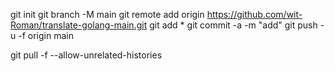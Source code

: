 git init
git branch -M main
git remote add origin https://github.com/wit-Roman/translate-golang-main.git
git add *
git commit -a -m "add"
git push -u -f origin main

git pull -f --allow-unrelated-histories